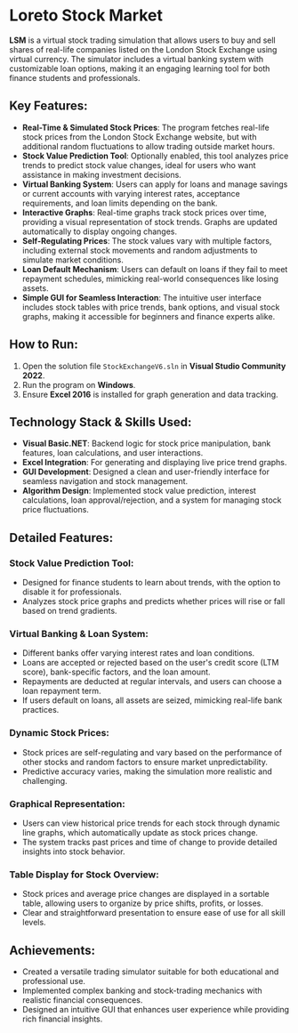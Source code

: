 # Loreto Stock Market

**LSM** is a virtual stock trading simulation that allows users to buy and sell shares of real-life companies listed on the London Stock Exchange using virtual currency. The simulator includes a virtual banking system with customizable loan options, making it an engaging learning tool for both finance students and professionals.

## Key Features:

- **Real-Time & Simulated Stock Prices**: The program fetches real-life stock prices from the London Stock Exchange website, but with additional random fluctuations to allow trading outside market hours.
- **Stock Value Prediction Tool**: Optionally enabled, this tool analyzes price trends to predict stock value changes, ideal for users who want assistance in making investment decisions.
- **Virtual Banking System**: Users can apply for loans and manage savings or current accounts with varying interest rates, acceptance requirements, and loan limits depending on the bank.
- **Interactive Graphs**: Real-time graphs track stock prices over time, providing a visual representation of stock trends. Graphs are updated automatically to display ongoing changes.
- **Self-Regulating Prices**: The stock values vary with multiple factors, including external stock movements and random adjustments to simulate market conditions.
- **Loan Default Mechanism**: Users can default on loans if they fail to meet repayment schedules, mimicking real-world consequences like losing assets.
- **Simple GUI for Seamless Interaction**: The intuitive user interface includes stock tables with price trends, bank options, and visual stock graphs, making it accessible for beginners and finance experts alike.

## How to Run:

1. Open the solution file `StockExchangeV6.sln` in **Visual Studio Community 2022**.
2. Run the program on **Windows**.
3. Ensure **Excel 2016** is installed for graph generation and data tracking.

## Technology Stack & Skills Used:

- **Visual Basic.NET**: Backend logic for stock price manipulation, bank features, loan calculations, and user interactions.
- **Excel Integration**: For generating and displaying live price trend graphs.
- **GUI Development**: Designed a clean and user-friendly interface for seamless navigation and stock management.
- **Algorithm Design**: Implemented stock value prediction, interest calculations, loan approval/rejection, and a system for managing stock price fluctuations.

## Detailed Features:

### Stock Value Prediction Tool:
- Designed for finance students to learn about trends, with the option to disable it for professionals.
- Analyzes stock price graphs and predicts whether prices will rise or fall based on trend gradients.

### Virtual Banking & Loan System:
- Different banks offer varying interest rates and loan conditions.
- Loans are accepted or rejected based on the user's credit score (LTM score), bank-specific factors, and the loan amount.
- Repayments are deducted at regular intervals, and users can choose a loan repayment term.
- If users default on loans, all assets are seized, mimicking real-life bank practices.

### Dynamic Stock Prices:
- Stock prices are self-regulating and vary based on the performance of other stocks and random factors to ensure market unpredictability.
- Predictive accuracy varies, making the simulation more realistic and challenging.

### Graphical Representation:
- Users can view historical price trends for each stock through dynamic line graphs, which automatically update as stock prices change.
- The system tracks past prices and time of change to provide detailed insights into stock behavior.

### Table Display for Stock Overview:
- Stock prices and average price changes are displayed in a sortable table, allowing users to organize by price shifts, profits, or losses.
- Clear and straightforward presentation to ensure ease of use for all skill levels.

## Achievements:

- Created a versatile trading simulator suitable for both educational and professional use.
- Implemented complex banking and stock-trading mechanics with realistic financial consequences.
- Designed an intuitive GUI that enhances user experience while providing rich financial insights.
